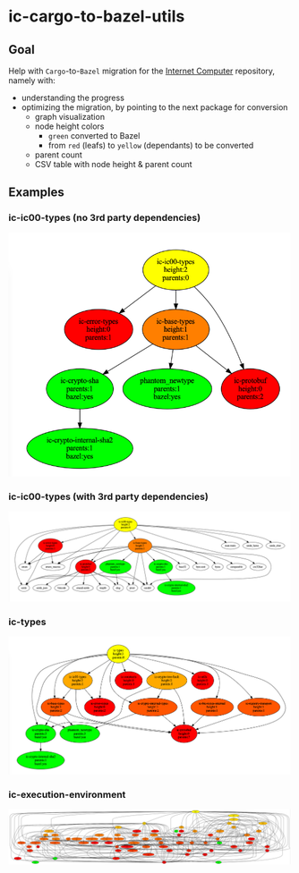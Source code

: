 # ic-cargo-to-bazel-utils

## Goal

Help with `Cargo`-to-`Bazel` migration for the [Internet Computer](https://github.com/dfinity/ic) repository, namely with:

- understanding the progress
- optimizing the migration, by pointing to the next package for conversion
  - graph visualization
  - node height colors
    - `green` converted to Bazel
    - from `red` (leafs) to `yellow` (dependants) to be converted
  - parent count
  - CSV table with node height & parent count

## Examples

### ic-ic00-types (no 3rd party dependencies)

![Example](./images/ic-ic00-types.png)

### ic-ic00-types (with 3rd party dependencies)
![Example](./images/ic-ic00-types-3p.png)

### ic-types
![Example](./images/ic-types.png)

### ic-execution-environment
![Example](./images/ic-execution-environment.png)
